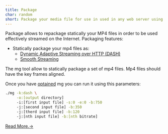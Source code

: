 ```yaml
---
title: Package
char: random
short: Package your media file for use in used in any web server using mg tool.
---
```


Package allows to repackage statically your
 MP4 files in order
to be used effectively streamed on the Internet.
Packaging features:
<ul>
    <li>Statically package your mp4 files as:
        <ul>
            <li><a href="https://en.wikipedia.org/wiki/Dynamic_Adaptive_Streaming_over_HTTP">Dynamic Adaptive Streaming over HTTP (DASH)</a></li>
            <!--
            <li><a href="https://en.wikipedia.org/wiki/HTTP_Live_Streaming">HTTP Live Streaming (also known as HLS)</a></li>
            -->
            <li><a href="https://en.wikipedia.org/wiki/Adaptive_bitrate_streaming#Microsoft_Smooth_Streaming">Smooth Streaming</a></li>
        </ul>
    </li>
</ul>


The mg tool allow to statically package a set of mp4 files. 
Mp4 files should have the key frames aligned.

Once you have [optained](/download) mg you can run it using this parameters:

```bash
./mg -k:dash \
     -o:[output directory]
     -i:[first input file] -s:0 -e:0 -b:750
     -j:[second input file] -b:350
     -j:[therd input file] -b:120
     -j:[nth input file] -b:[nth bitrate]
```

[Read More.->](https://github.com/mediagoom/mg/wiki/package)
